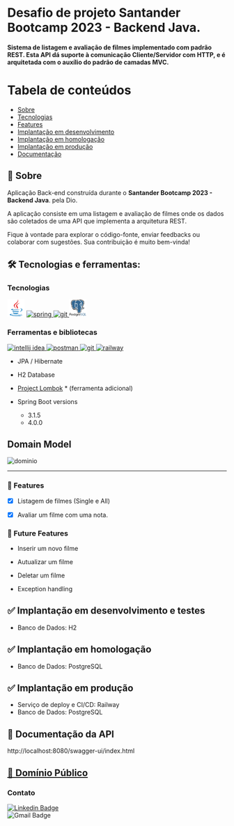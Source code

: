 # Desafio de projeto Santander Bootcamp 2023 - Backend Java.

#### Sistema de listagem e avaliação de filmes  implementado com padrão REST. Esta API dá suporte à comunicação Cliente/Servidor com HTTP, e é arquitetada com o auxílio do padrão de camadas MVC.


Tabela de conteúdos
=================  
<!--ts-->  

* [Sobre](#-sobre)
* [Tecnologias](#-tecnologias-e-ferramentas)
* [Features](#-features)
* [Implantação em desenvolvimento](#-implantação-em-desenvolvimento-e-testes)
* [Implantação em homologação](#-implantação-em-homologação)
* [Implantação em produção](#-implantação-em-produção)
* [Documentação](#-documentação-da-api)

<!--te-->  

## 🎯 Sobre

 Aplicação Back-end construída durante o **Santander Bootcamp 2023 - Backend Java**.
pela Dio.

A aplicação consiste em uma listagem e avaliação de filmes onde os dados são coletados de uma API que implementa a
arquitetura REST.

Fique à vontade para explorar o código-fonte, enviar feedbacks ou colaborar com sugestões. Sua contribuição é muito bem-vinda!

## 🛠 Tecnologias e ferramentas:

### Tecnologias

<p align="left"> <a href="https://www.java.com" target="_blank" rel="noreferrer"> <img src="https://raw.githubusercontent.com/devicons/devicon/master/icons/java/java-original.svg" alt="java" width="40" height="40"/></a> <a href="https://spring.io/" target="_blank" rel="noreferrer"> <img src="https://www.vectorlogo.zone/logos/springio/springio-icon.svg" alt="spring" width="40" height="40"/> </a> <a href="https://maven.apache.org/" target="_blank" rel="noreferrer"> <img src="https://raw.githubusercontent.com/actions/starter-workflows/main/icons/maven.svg" alt="git" width="40" height="40"/> </a> <a href="https://www.postgresql.org" target="_blank" rel="noreferrer"> <img src="https://raw.githubusercontent.com/devicons/devicon/master/icons/postgresql/postgresql-original-wordmark.svg" alt="postgresql" width="40" height="40"/> </a></p>  



### Ferramentas e bibliotecas

<p align="left">
<a href="https://www.jetbrains.com/idea/" target="_blank" rel="noreferrer"> <img src="https://resources.jetbrains.com/storage/products/company/brand/logos/IntelliJ_IDEA_icon.svg?_gl=1*1ls50uz*_ga*MTEwNzIzOTY3LjE2ODMyNDQ0Mzg.*_ga_9J976DJZ68*MTY4MzgyMDMxOC44LjAuMTY4MzgyMDMyNi41Mi4wLjA.&_ga=2.233017118.1603209044.1683820318-110723967.1683244438" alt="intellij idea" width="40" height="40"/> </a>
	<a href="https://postman.com" target="_blank" rel="noreferrer"> <img src="https://www.vectorlogo.zone/logos/getpostman/getpostman-icon.svg" alt="postman" width="40" height="40"/> </a> <a href="https://git-scm.com/" target="_blank" rel="noreferrer"> <img src="https://www.vectorlogo.zone/logos/git-scm/git-scm-icon.svg" alt="git" width="40" height="40"/> </a>
	<a href="https://railway.app/" target="_blank" rel="noreferrer"> <img src="https://raw.githubusercontent.com/simple-icons/simple-icons/master/icons/railway.svg" alt="railway" width="40" height="40"/> </a>  
</p>

- JPA / Hibernate

- H2 Database

- [Project Lombok](https://projectlombok.org/) * (ferramenta adicional)

- Spring Boot versions

  - 3.1.5
  - 4.0.0

  

  

## Domain Model
![dominio](https://github.com/carlos4565mana/desafio-api-bootcamp-java-spring/assets/92988568/1106552c-b007-4372-a8c6-db957aac5a9f)

---

### 🚀 Features

- [x] Listagem de filmes (Single e All)

- [x] Avaliar um filme com uma nota.

  

### 🚀 Future Features
- Inserir um novo filme

- Autualizar um filme

- Deletar um filme

- Exception handling

  

## ✅ Implantação em desenvolvimento e testes
- Banco de Dados: H2
## ✅ Implantação em homologação
- Banco de Dados: PostgreSQL
## ✅ Implantação em produção
- Serviço de deploy e CI/CD: Railway
- Banco de Dados: PostgreSQL

## 🧾 Documentação da API

http://localhost:8080/swagger-ui/index.html



## [🔗 Domínio Público](nondescript-frog-production.up.railway.app)

### Contato

[![Linkedin Badge](https://img.shields.io/badge/-Carlos-blue?style=flat-square&logo=Linkedin&logoColor=white&link=www.linkedin.com/in/carlos-santos-3390a1224/)](www.linkedin.com/in/carlos-santos-3390a1224/)  
![Gmail Badge](https://img.shields.io/badge/-carloscal61@gmail.com-c14438?style=flat-square&logo=Gmail&logoColor=white&link=mailto:carloscal61@gmail.com)

